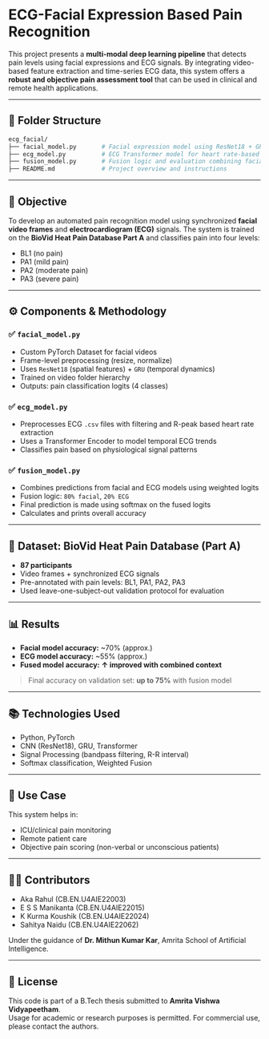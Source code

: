 # ECG-Facial Expression Based Pain Recognition

This project presents a **multi-modal deep learning pipeline** that detects pain levels using facial expressions and ECG signals. By integrating video-based feature extraction and time-series ECG data, this system offers a **robust and objective pain assessment tool** that can be used in clinical and remote health applications.

---

## 📁 Folder Structure

```bash
ecg_facial/
├── facial_model.py       # Facial expression model using ResNet18 + GRU
├── ecg_model.py          # ECG Transformer model for heart rate-based pain classification
├── fusion_model.py       # Fusion logic and evaluation combining facial and ECG models
├── README.md             # Project overview and instructions
```

---

## 🎯 Objective

To develop an automated pain recognition model using synchronized **facial video frames** and **electrocardiogram (ECG)** signals. The system is trained on the **BioVid Heat Pain Database Part A** and classifies pain into four levels:  
- BL1 (no pain)  
- PA1 (mild pain)  
- PA2 (moderate pain)  
- PA3 (severe pain)

---

## ⚙️ Components & Methodology

### ✅ `facial_model.py`
- Custom PyTorch Dataset for facial videos
- Frame-level preprocessing (resize, normalize)
- Uses `ResNet18` (spatial features) + `GRU` (temporal dynamics)
- Trained on video folder hierarchy
- Outputs: pain classification logits (4 classes)

### ✅ `ecg_model.py`
- Preprocesses ECG `.csv` files with filtering and R-peak based heart rate extraction
- Uses a Transformer Encoder to model temporal ECG trends
- Classifies pain based on physiological signal patterns

### ✅ `fusion_model.py`
- Combines predictions from facial and ECG models using weighted logits
- Fusion logic: `80% facial`, `20% ECG`
- Final prediction is made using softmax on the fused logits
- Calculates and prints overall accuracy

---

## 🧪 Dataset: BioVid Heat Pain Database (Part A)
- **87 participants**
- Video frames + synchronized ECG signals
- Pre-annotated with pain levels: BL1, PA1, PA2, PA3
- Used leave-one-subject-out validation protocol for evaluation

---

## 📊 Results
- **Facial model accuracy:** ~70% (approx.)
- **ECG model accuracy:** ~55% (approx.)
- **Fused model accuracy:** **↑ improved with combined context**

> Final accuracy on validation set: **up to 75%** with fusion model

---

## 📚 Technologies Used

- Python, PyTorch
- CNN (ResNet18), GRU, Transformer
- Signal Processing (bandpass filtering, R-R interval)
- Softmax classification, Weighted Fusion

---

## 🏥 Use Case

This system helps in:
- ICU/clinical pain monitoring
- Remote patient care
- Objective pain scoring (non-verbal or unconscious patients)

---

## 👨‍💻 Contributors

- Aka Rahul (CB.EN.U4AIE22003)  
- E S S Manikanta (CB.EN.U4AIE22015)  
- K Kurma Koushik (CB.EN.U4AIE22024)  
- Sahitya Naidu (CB.EN.U4AIE22062)  

Under the guidance of **Dr. Mithun Kumar Kar**, Amrita School of Artificial Intelligence.

---

## 📜 License

This code is part of a B.Tech thesis submitted to **Amrita Vishwa Vidyapeetham**.  
Usage for academic or research purposes is permitted. For commercial use, please contact the authors.
